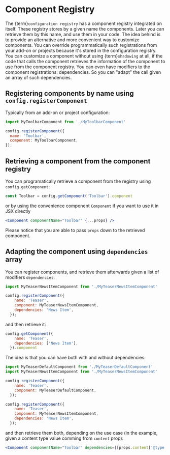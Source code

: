 # Component Registry

The {term}`configuration registry` has a component registry integrated on itself.
These registry stores by a given name the components.
Later you can retrieve them by this name, and use them in your code.
The idea behind is to provide an alternative and more convenient way to customize components.
You can override programmatically such registrations from your add-on or projects because it's stored in the configuration registry.
You can customize a component without using {term}`shadowing` at all, if the code that calls the component retrieves the information of the component to use from the component registry.
You can even have modifiers to the component registrations: dependencies. So you can "adapt" the call given an array of such dependencies.

## Registering components by name using `config.registerComponent`

Typically from an add-on or project configuration:

```js
import MyToolbarComponent from './MyToolbarComponent'

config.registerComponent({
  name: 'Toolbar',
  component: MyToolbarComponent,
});
```

## Retrieving a component from the component registry

You can programatically retrieve a component from the registry using `config.getComponent`:

```js
const Toolbar = config.getComponent('Toolbar').component
```

or by using the convenience component `Component` if you want to use it in JSX directly

```jsx
<Component componentName="Toolbar" {...props} />
```

Please notice that you are able to pass `props` down to the retrieved component.

## Adapting the component using `dependencies` array

You can register components, and retrieve them afterwards given a list of modifiers `dependencies`.

```js
import MyTeaserNewsItemComponent from './MyTeaserNewsItemComponent'

config.registerComponent({
    name: 'Teaser',
    component: MyTeaserNewsItemComponent,
    dependencies: 'News Item',
  });
```

and then retrieve it:

```js
config.getComponent({
    name: 'Teaser',
    dependencies: ['News Item'],
  }).component
```

The idea is that you can have both with and without dependencies:

```js
import MyTeaserDefaultComponent from './MyTeaserDefaultComponent'
import MyTeaserNewsItemComponent from './MyTeaserNewsItemComponent'

config.registerComponent({
    name: 'Teaser',
    component: MyTeaserDefaultComponent,
  });

config.registerComponent({
    name: 'Teaser',
    component: MyTeaserNewsItemComponent,
    dependencies: 'News Item',
  });
```

and then retrieve them both, depending on the use case (in the example, given a content type value comming from `content` prop):

```jsx
<Component componentName="Toolbar" dependencies={[props.content['@type']]} {...props} />
```
